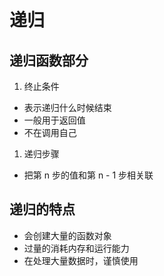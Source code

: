 # 递归

## 递归函数部分

1. 终止条件

+ 表示递归什么时候结束
+ 一般用于返回值
+ 不在调用自己

1. 递归步骤

+ 把第 n 步的值和第 n - 1 步相关联

## 递归的特点

+ 会创建大量的函数对象
+ 过量的消耗内存和运行能力
+ 在处理大量数据时，谨慎使用
